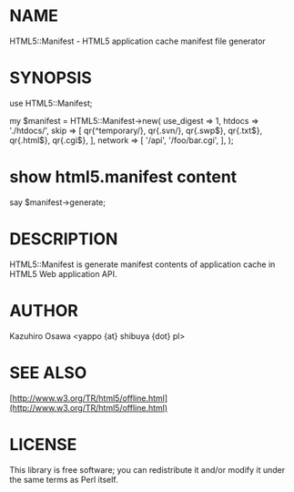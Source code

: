 # NAME

HTML5::Manifest - HTML5 application cache manifest file generator

# SYNOPSIS

  use HTML5::Manifest;

  my $manifest = HTML5::Manifest->new(
      use_digest => 1,
      htdocs     => './htdocs/',
      skip       => [
          qr{^temporary/},
          qr{\.svn/},
          qr{\.swp$},
          qr{\.txt$},
          qr{\.html$},
          qr{\.cgi$},
      ],
      network => [
          '/api',
          '/foo/bar.cgi',
      ],
  );

  # show html5.manifest content
  say $manifest->generate;

# DESCRIPTION

HTML5::Manifest is generate manifest contents of application cache in HTML5 Web application API.

# AUTHOR

Kazuhiro Osawa <yappo {at} shibuya {dot} pl>

# SEE ALSO

[http://www.w3.org/TR/html5/offline.html](http://www.w3.org/TR/html5/offline.html)

# LICENSE

This library is free software; you can redistribute it and/or modify
it under the same terms as Perl itself.